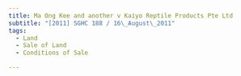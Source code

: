 ```yaml
---
title: Ma Ong Kee and another v Kaiyo Reptile Products Pte Ltd 
subtitle: "[2011] SGHC 188 / 16\_August\_2011"
tags:
  - Land
  - Sale of Land
  - Conditions of Sale

---
```


